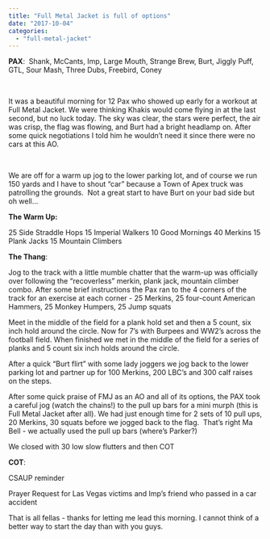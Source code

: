 ```yaml
---
title: "Full Metal Jacket is full of options"
date: "2017-10-04"
categories: 
  - "full-metal-jacket"
---
```


**PAX**:  Shank, McCants, Imp, Large Mouth, Strange Brew, Burt, Jiggly Puff, GTL, Sour Mash, Three Dubs, Freebird, Coney

 

It was a beautiful morning for 12 Pax who showed up early for a workout at Full Metal Jacket. We were thinking Khakis would come flying in at the last second, but no luck today. The sky was clear, the stars were perfect, the air was crisp, the flag was flowing, and Burt had a bright headlamp on. After some quick negotiations I told him he wouldn’t need it since there were no cars at this AO.

 

We are off for a warm up jog to the lower parking lot, and of course we run 150 yards and I have to shout “car” because a Town of Apex truck was patrolling the grounds.  Not a great start to have Burt on your bad side but oh well...

**The Warm Up:**

25 Side Straddle Hops 15 Imperial Walkers 10 Good Mornings 40 Merkins 15 Plank Jacks 15 Mountain Climbers

**The Thang**:

Jog to the track with a little mumble chatter that the warm-up was officially over following the “recoverless” merkin, plank jack, mountain climber combo. After some brief instructions the Pax ran to the 4 corners of the track for an exercise at each corner - 25 Merkins, 25 four-count American Hammers, 25 Monkey Humpers, 25 Jump squats

Meet in the middle of the field for a plank hold set and then a 5 count, six inch hold around the circle. Now for 7’s with Burpees and WW2’s across the football field. When finished we met in the middle of the field for a series of planks and 5 count six inch holds around the circle.

After a quick “Burt flirt” with some lady joggers we jog back to the lower parking lot and partner up for 100 Merkins, 200 LBC’s and 300 calf raises on the steps.

After some quick praise of FMJ as an AO and all of its options, the PAX took a careful jog (watch the chains!) to the pull up bars for a mini murph (this is Full Metal Jacket after all). We had just enough time for 2 sets of 10 pull ups, 20 Merkins, 30 squats before we jogged back to the flag.  That’s right Ma Bell - we actually used the pull up bars (where’s Parker?)

We closed with 30 low slow flutters and then COT

**COT**:

CSAUP reminder

Prayer Request for Las Vegas victims and Imp’s friend who passed in a car accident

That is all fellas - thanks for letting me lead this morning. I cannot think of a better way to start the day than with you guys.
